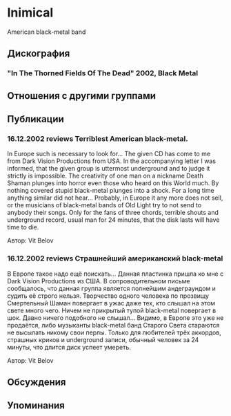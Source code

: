 # Inimical

American black-metal band

## Дискография

### "In The Thorned Fields Of The Dead" 2002, Black Metal




## Отношения с другими группами


## Публикации

### 16.12.2002 reviews Terriblest American black-metal.

<p>In Europe such is necessary to look for... The given CD has come to me from Dark Vision Productions from USA. In the accompanying letter I was informed, that the given group is uttermost underground and to judge it strictly is impossible. The creativity of one man on a nickname Death Shaman plunges into horror even those who heard on this World much. By nothing covered stupid black-metal plunges into a shock. For a long time anything similar did not hear... Probably, in Europe it any more does not sell, or the musicians of black-metal bands of Old Light try to not send to anybody their songs. Only for the fans of three chords, terrible shouts and underground record, usual man for 24 minutes, that the disk lasts will have time to die.</p>

Автор: Vit Belov

### 16.12.2002 reviews Страшнейший американский black-metal

<p>В Европе такое надо ещё поискать... Данная пластинка пришла ко мне с Dark Vision Productions из США. В сопроводительном письме сообщалось, что данная группа является полнейшим андеграундом и судить её строго нельзя. Творчество одного человека по прозвищу Смертельный Шаман повергает в ужас даже тех, кто слышал на этом свете много чего. Ничем не прикрытый тупой black-metal повергает в шок. Давно ничего подобного не слышал... Видимо, в Европе это уже не продаётся, либо музыканты black-metal банд Старого Света стараются не высылать никому свои перлы. Только для любителей трёх аккордов, страшных криков и underground записи, обычный человек за 24 минуты, что длится диск успеет умереть.</p>

Автор: Vit Belov


## Обсуждения


## Упоминания

